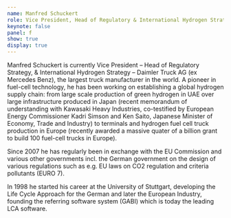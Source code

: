 ```yaml
---
name: Manfred Schuckert
role: Vice President, Head of Regulatory & International Hydrogen Strategy, Daimler Truck AG
keynote: false
panel: f
show: true
display: true
---
```


Manfred Schuckert is currently Vice President – Head of Regulatory Strategy, & International Hydrogen
Strategy – Daimler Truck AG (ex Mercedes Benz), the largest truck manufacturer in the world. A pioneer in
fuel-cell technology, he has been working on establishing a global hydrogen supply chain: from large scale
production of green hydrogen in UAE over large infrastructure produced in Japan (recent memorandum of
understanding with Kawasaki Heavy Industries, co-testified by European Energy Commissioner Kadri
Simson and Ken Saito, Japanese Minister of Economy, Trade and Industry) to terminals and hydrogen fuel
cell truck production in Europe (recently awarded a massive quater of a billion grant to build 100 fuel-cell
trucks in Europe).

Since 2007 he has regularly been in exchange with the EU Commission and various other governments
incl. the German government on the design of various regulations such as e.g. EU laws on CO2 regulation
and criteria pollutants (EURO 7).

In 1998 he started his career at the University of Stuttgart, developing the Life Cycle Approach for the
German and later the European Industry, founding the referring software system (GABI) which is today the
leading LCA software.
